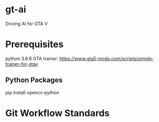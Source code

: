 # gt-ai

Driving AI for GTA V

# Prerequisites 
python 3.6.6
GTA trainer: https://www.gta5-mods.com/scripts/simple-trainer-for-gtav 

## Python Packages
pip install opencv-python

# Git Workflow Standards

